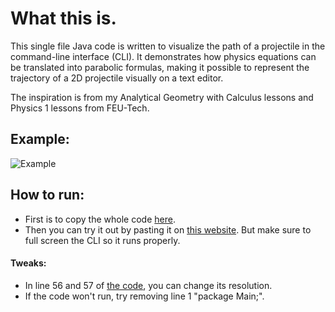 # What this is.
This single file Java code is written to visualize the path of a projectile in the command-line interface (CLI). It demonstrates how physics equations can be translated into parabolic formulas, making it possible to represent the trajectory of a 2D projectile visually on a text editor.

The inspiration is from my Analytical Geometry with Calculus lessons and Physics 1 lessons from FEU-Tech.


## Example:
![Example](https://i.imgur.com/BtFy8kR.gif)

## How to run:
- First is to copy the whole code [here](https://github.com/marhosa/Projectile-Visualizer-in-Java-Console/blob/main/src/Main.java).
- Then you can try it out by pasting it on [this website](https://www.onlinegdb.com/online_java_compiler). But make sure to full screen the CLI so it runs properly.

#### Tweaks:
- In line 56 and 57 of [the code](https://github.com/marhosa/Projectile-Visualizer-in-Java-Console/blob/main/src/Main.java), you can change its resolution.
- If the code won't run, try removing line 1 "package Main;".
